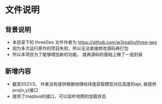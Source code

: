 # 文件说明

## 背景说明
- 本目录下的 threeGeo 文件作者为 https://github.com/w3reality/three-geo
- 因为多次运行原作的项目失败，所以无法直接修改源码再打包
- 所以本项目为了能够增加新的功能， 就再源码的基础上做了一层封装

## 新增内容
- 截至2021/3， 作者没有提供根据地理经纬度获取模型对应高度的api, 故提供proj(x,y)接口
- 提供了mapbus的接口，可以监听地图的加载状态 